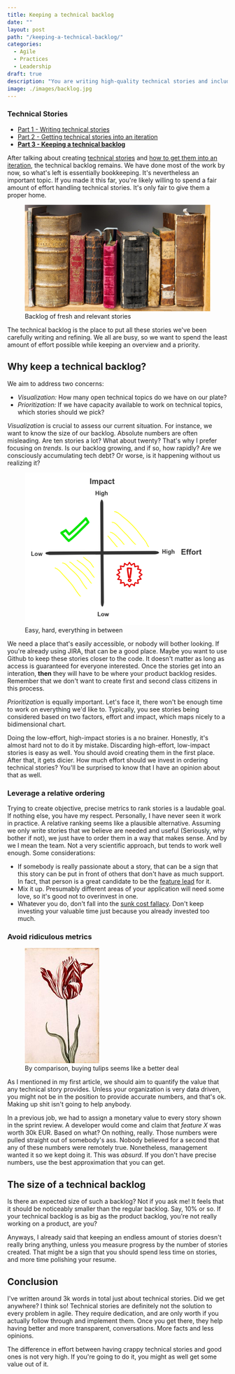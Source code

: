 ```yaml
---
title: Keeping a technical backlog
date: ""
layout: post
path: "/keeping-a-technical-backlog/"
categories:
  - Agile
  - Practices
  - Leadership
draft: true
description: "You are writing high-quality technical stories and including them in every iteration. Find a home for them in your technical backlog"
image: ./images/backlog.jpg
---
```


<div class="guide">

### Technical Stories

- [Part 1 - Writing technical stories](../technical-stories-a-miscast-artifact-of-agile-development/)
- [Part 2 - Getting technical stories into an iteration](../getting-technical-stories-into-an-iteration/)
- [**Part 3 - Keeping a technical backlog**](../keeping-a-technical-backlog/)

</div>

After talking about creating [technical stories](../technical-stories-a-miscast-artifact-of-agile-development/) and [how to get them into an iteration](../keeping-a-technical-backlog/), the technical backlog remains. We have done most of the work by now, so what's left is essentially bookkeeping. It's nevertheless an important topic. If you made it this far, you're likely willing to spend a fair amount of effort handling technical stories. It's only fair to give them a proper home.

<figure class="figure">
  <img src="./images/backlog.jpg" alt="backlog" />
  <figcaption class="figure__caption">
  Backlog of fresh and relevant stories
  </figcaption>
</figure>

The technical backlog is the place to put all these stories we've been carefully writing and refining. We all are busy, so we want to spend the least amount of effort possible while keeping an overview and a priority.

## Why keep a technical backlog?

We aim to address two concerns:

- _Visualization:_ How many open technical topics do we have on our plate?
- _Prioritization:_ If we have capacity available to work on technical topics, which stories should we pick?

_Visualization_ is crucial to assess our current situation. For instance, we want to know the size of our backlog. Absolute numbers are often misleading. Are ten stories a lot? What about twenty? That's why I prefer focusing on _trends_. Is our backlog growing, and if so, how rapidly? Are we consciously accumulating tech debt? Or worse, is it happening without us realizing it?


<figure class="figure figure--left">
  <img src="./images/tech-backlog-quadrants.png" alt="tech-backlog-quadrants" />
  <figcaption class="figure__caption">
  Easy, hard, everything in between
  </figcaption>
</figure>

We need a place that's easily accessible, or nobody will bother looking. If you're already using JIRA, that can be a good place. Maybe you want to use Github to keep these stories closer to the code. It doesn't matter as long as access is guaranteed for everyone interested. Once the stories get into an interation, **then** they will have to be where your product backlog resides. Remember that we don't want to create first and second class citizens in this process.

_Prioritization_ is equally important. Let's face it, there won't be enough time to work on everything we'd like to. Typically, you see stories being considered based on two factors, effort and impact, which maps nicely to a bidimensional chart.

Doing the low-effort, high-impact stories is a no brainer. Honestly, it's almost hard not to do it by mistake. Discarding high-effort, low-impact stories is easy as well. You should avoid creating them in the first place. After that, it gets dicier. How much effort should we invest in ordering technical stories? You'll be surprised to know that I have an opinion about that as well.

### Leverage a relative ordering

Trying to create objective, precise metrics to rank stories is a laudable goal. If nothing else, you have my respect. Personally, I have never seen it work in practice. A relative ranking seems like a plausible alternative. Assuming we only write stories that we believe are needed and useful (Seriously, why bother if not), we just have to order them in a way that makes sense. And by we I mean the team. Not a very scientific approach, but tends to work well enough. Some considerations:

- If somebody is really passionate about a story, that can be a sign that this story can be put in front of others that don't have as much support. In fact, that person is a great candidate to be the [feature lead](https://www.thoughtworks.com/de/insights/blog/feature-leading-agile-team) for it.
- Mix it up. Presumably different areas of your application will need some love, so it's good not to overinvest in one.
- Whatever you do, don't fall into the [sunk cost fallacy](https://en.wikipedia.org/wiki/Sunk_cost#Fallacy_effect). Don't keep investing your valuable time just because you already invested too much.

### Avoid ridiculous metrics

<figure class="figure figure--right">
  <img src="./images/tulip.jpg" alt="tulip" />
  <figcaption class="figure__caption">
  By comparison, buying tulips seems like a better deal
  </figcaption>
</figure>

As I mentioned in my first article, we should aim to quantify the value that any technical story provides. Unless your organization is very data driven, you might not be in the position to provide accurate numbers, and that's ok. Making up shit isn't going to help anybody.

In a previous job, we had to assign a monetary value to every story shown in the sprint review. A developer would come and claim that _feature X_ was worth 30k EUR. Based on what? On nothing, really. Those numbers were pulled straight out of somebody's ass. Nobody believed for a second that any of these numbers were remotely true. Nonetheless, management wanted it so we kept doing it. This was _absurd_. If you don't have precise numbers, use the best approximation that you can get.

## The size of a technical backlog

Is there an expected size of such a backlog? Not if you ask me! It feels that it should be noticeably smaller than the regular backlog. Say, 10% or so. If your technical backlog is as big as the product backlog, you're not really working on a product, are you? 

Anyways, I already said that keeping an endless amount of stories doesn't really bring anything, unless you measure progress by the number of stories created. That might be a sign that you should spend less time on stories, and more time polishing your resume.

## Conclusion

I've written around 3k words in total just about technical stories. Did we get anywhere? I think so! Technical stories are definitely not the solution to every problem in agile. They require dedication, and are only worth if you actually follow through and implement them. Once you get there, they help having better and more transparent, conversations. More facts and less opinions. 

The difference in effort between having crappy technical stories and good ones is not very high. If you're going to do it, you might as well get some value out of it.
    
